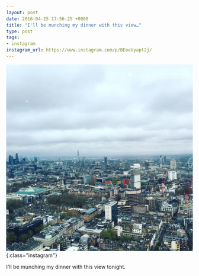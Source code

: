 ```yaml
---
layout: post
date: 2016-04-25 17:56:25 +0000
title: "I'll be munching my dinner with this view…"
type: post
tags:
- instagram
instagram_url: https://www.instagram.com/p/BEoeUyapt2j/
---
```


![Instagram - BEoeUyapt2j](/img/BEoeUyapt2j.jpg){:class="instagram"}

I'll be munching my dinner with this view tonight.
